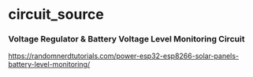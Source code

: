 # circuit_source

### Voltage Regulator & Battery Voltage Level Monitoring Circuit
https://randomnerdtutorials.com/power-esp32-esp8266-solar-panels-battery-level-monitoring/

